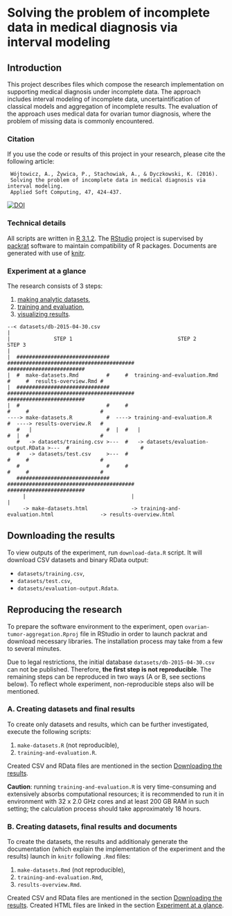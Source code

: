 # Solving the problem of incomplete data in medical diagnosis via interval modeling

## Introduction

This project describes files which compose the research implementation on supporting medical diagnosis under incomplete data. The approach includes interval modeling of incomplete data, uncertaintification of classical models and aggregation of incomplete results. The evaluation of the approach uses medical data for ovarian tumor diagnosis, where the problem of missing data is commonly encountered.

### Citation

If you use the code or results of this project in your research, please cite the following article:

```
 Wójtowicz, A., Żywica, P., Stachowiak, A., & Dyczkowski, K. (2016).
 Solving the problem of incomplete data in medical diagnosis via interval modeling.
 Applied Soft Computing, 47, 424-437.
```
[![DOI](https://img.shields.io/badge/DOI-10.1016%2Fj.asoc.2016.05.029-blue.svg)](http://dx.doi.org/10.1016/j.asoc.2016.05.029)

### Technical details

All scripts are written in [R 3.1.2](http://cran.r-project.org/). The [RStudio](http://www.rstudio.com/) project is supervised by [packrat](https://rstudio.github.io/packrat) software to maintain compatibility of R packages. Documents are generated with use of [knitr](http://yihui.name/knitr).

### Experiment at a glance

The research consists of 3 steps:

 1. [making analytic datasets](https://ovaexpert.github.io/ovarian-tumor-aggregation/make-datasets.html),
 1. [training and evaluation](https://ovaexpert.github.io/ovarian-tumor-aggregation/training-and-evaluation.html),
 1. [visualizing results](https://ovaexpert.github.io/ovarian-tumor-aggregation/results-overview.html).

```
--< datasets/db-2015-04-30.csv
|
|              STEP 1                                  STEP 2                                STEP 3
|
|  ##############################     #########################################     #########################
|  #  make-datasets.Rmd         #     #  training-and-evaluation.Rmd          #     #  results-overview.Rmd #
|  ##############################     #########################################     #########################
|  #                            #     #                                       #     #                       #
----> make-datasets.R           #  ----> training-and-evaluation.R            #  ----> results-overview.R   #
   #   |                        #  |  #   |                                   #  |  #                       #
   #   -> datasets/training.csv >---  #   -> datasets/evaluation-output.RData >---  #                       #
   #   -> datasets/test.csv     >---  #                                       #     #                       #
   #                            #     #                                       #     #                       #
   ##############################     #########################################     #########################
     |                                  |                                             |
     -> make-datasets.html              -> training-and-evaluation.html               -> results-overview.html
```
## Downloading the results

To view outputs of the experiment, run `download-data.R` script. It will download CSV datasets and binary RData output:

 * `datasets/training.csv`,
 * `datasets/test.csv`,
 * `datasets/evaluation-output.Rdata`.

## Reproducing the research

To prepare the software environment to the experiment, open `ovarian-tumor-aggregation.Rproj` file in RStudio in order to launch packrat and download necessary libraries. The installation process may take from a few to several minutes.

Due to legal restrictions, the initial database `datasets/db-2015-04-30.csv` can not be published. Therefore, **the first step is not reproducible**. The remaining steps can be reproduced in two ways (A or B, see sections below). To reflect whole experiment, non-reproducible steps also will be mentioned.

### A. Creating datasets and final results

To create only datasets and results, which can be further investigated, execute the following scripts:

 1. `make-datasets.R` (not reproducible),
 1. `training-and-evaluation.R`.

Created CSV and RData files are mentioned in the section [Downloading the results](#downloading-the-results).

**Caution**: running `training-and-evaluation.R` is very time-consuming and extensively absorbs computational resources; it is recommended to run it in environment with 32 x 2.0 GHz cores and at least 200 GB RAM in such setting; the calculation process should take approximately 18 hours.

### B. Creating datasets, final results and documents

To create the datasets, the results and additionaly generate the documentation (which explain the implementation of the experiment and the results) launch in `knitr` following `.Rmd` files:

 1. `make-datasets.Rmd` (not reproducible),
 1. `training-and-evaluation.Rmd`,
 1. `results-overview.Rmd`.

Created CSV and RData files are mentioned in the section [Downloading the results](#downloading-the-results). Created HTML files are linked in the section [Experiment at a glance](#experiment-at-a-glance). 
